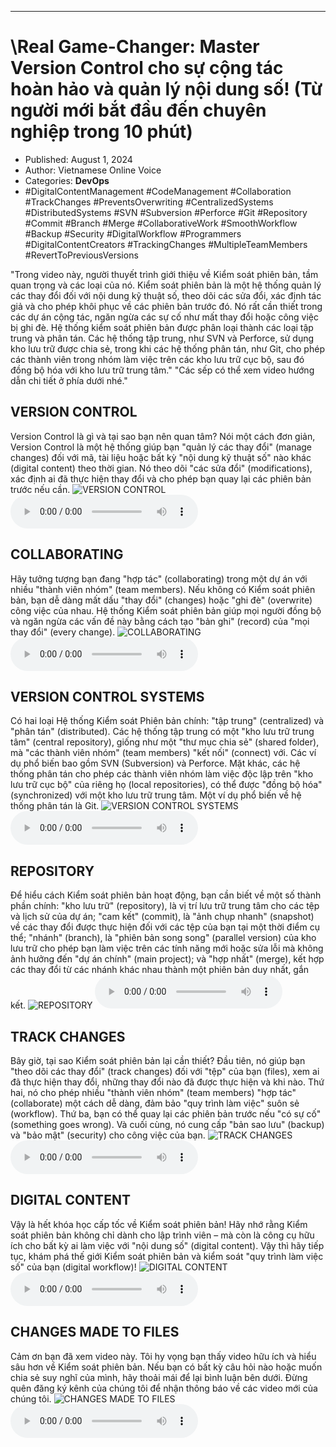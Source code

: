 
---

# \Real Game-Changer: Master Version Control cho sự cộng tác hoàn hảo và quản lý nội dung số! (Từ người mới bắt đầu đến chuyên nghiệp trong 10 phút)

- Published: August 1, 2024
- Author: Vietnamese Online Voice
- Categories: **DevOps**
- #DigitalContentManagement #CodeManagement #Collaboration #TrackChanges #PreventsOverwriting #CentralizedSystems #DistributedSystems #SVN #Subversion #Perforce #Git #Repository #Commit #Branch #Merge #CollaborativeWork #SmoothWorkflow #Backup #Security #DigitalWorkflow #Programmers #DigitalContentCreators #TrackingChanges #MultipleTeamMembers #RevertToPreviousVersions

"Trong video này, người thuyết trình giới thiệu về Kiểm soát phiên bản, tầm quan trọng và các loại của nó. Kiểm soát phiên bản là một hệ thống quản lý các thay đổi đối với nội dung kỹ thuật số, theo dõi các sửa đổi, xác định tác giả và cho phép khôi phục về các phiên bản trước đó. Nó rất cần thiết trong các dự án cộng tác, ngăn ngừa các sự cố như mất thay đổi hoặc công việc bị ghi đè. Hệ thống kiểm soát phiên bản được phân loại thành các loại tập trung và phân tán. Các hệ thống tập trung, như SVN và Perforce, sử dụng kho lưu trữ được chia sẻ, trong khi các hệ thống phân tán, như Git, cho phép các thành viên trong nhóm làm việc trên các kho lưu trữ cục bộ, sau đó đồng bộ hóa với kho lưu trữ trung tâm." "Các sếp có thể xem video hướng dẫn chi tiết ở phía dưới nhé."


## VERSION CONTROL

Version Control là gì và tại sao bạn nên quan tâm? Nói một cách đơn giản, Version Control là một hệ thống giúp bạn "quản lý các thay đổi" (manage changes) đối với mã, tài liệu hoặc bất kỳ "nội dung kỹ thuật số" nào khác (digital content) theo thời gian. Nó theo dõi "các sửa đổi" (modifications), xác định ai đã thực hiện thay đổi và cho phép bạn quay lại các phiên bản trước nếu cần.
![VERSION CONTROL](https://http-archiver-apis-production-80.schnworks.com/storage/images/transitions/2024-08-01/transition--10561504190-Montserrat-SemiBold-880E4F.jpg)
<audio controls>
    <source src="https://http-archiver-apis-production-80.schnworks.com/storage/storage/audio/file-41097949691.mp3" type="audio/mpeg">
</audio>



## COLLABORATING

Hãy tưởng tượng bạn đang "hợp tác" (collaborating) trong một dự án với nhiều "thành viên nhóm" (team members). Nếu không có Kiểm soát phiên bản, bạn dễ dàng mất dấu "thay đổi" (changes) hoặc "ghi đè" (overwrite) công việc của nhau. Hệ thống Kiểm soát phiên bản giúp mọi người đồng bộ và ngăn ngừa các vấn đề này bằng cách tạo "bản ghi" (record) của "mọi thay đổi" (every change).
![COLLABORATING](https://http-archiver-apis-production-80.schnworks.com/storage/images/transitions/2024-08-01/transition--20553250072-Montserrat-Black-9C27B0.jpg)
<audio controls>
    <source src="https://http-archiver-apis-production-80.schnworks.com/storage/storage/audio/file-25997246346.mp3" type="audio/mpeg">
</audio>



## VERSION CONTROL SYSTEMS

Có hai loại Hệ thống Kiểm soát Phiên bản chính: "tập trung" (centralized) và "phân tán" (distributed). Các hệ thống tập trung có một "kho lưu trữ trung tâm" (central repository), giống như một "thư mục chia sẻ" (shared folder), mà "các thành viên nhóm" (team members) "kết nối" (connect) với. Các ví dụ phổ biến bao gồm SVN (Subversion) và Perforce. Mặt khác, các hệ thống phân tán cho phép các thành viên nhóm làm việc độc lập trên "kho lưu trữ cục bộ" của riêng họ (local repositories), có thể được "đồng bộ hóa" (synchronized) với một kho lưu trữ trung tâm. Một ví dụ phổ biến về hệ thống phân tán là Git.
![VERSION CONTROL SYSTEMS](https://http-archiver-apis-production-80.schnworks.com/storage/images/transitions/2024-08-01/transition-30317407075-Montserrat-Medium-283593.jpg)
<audio controls>
    <source src="https://http-archiver-apis-production-80.schnworks.com/storage/storage/audio/file-56601915371.mp3" type="audio/mpeg">
</audio>



## REPOSITORY

Để hiểu cách Kiểm soát phiên bản hoạt động, bạn cần biết về một số thành phần chính: "kho lưu trữ" (repository), là vị trí lưu trữ trung tâm cho các tệp và lịch sử của dự án; "cam kết" (commit), là "ảnh chụp nhanh" (snapshot) về các thay đổi được thực hiện đối với các tệp của bạn tại một thời điểm cụ thể; "nhánh" (branch), là "phiên bản song song" (parallel version) của kho lưu trữ cho phép bạn làm việc trên các tính năng mới hoặc sửa lỗi mà không ảnh hưởng đến "dự án chính" (main project); và "hợp nhất" (merge), kết hợp các thay đổi từ các nhánh khác nhau thành một phiên bản duy nhất, gắn kết.
![REPOSITORY](https://http-archiver-apis-production-80.schnworks.com/storage/images/transitions/2024-08-01/transition-1443083758-Montserrat-ExtraBold-1A237E.jpg)
<audio controls>
    <source src="https://http-archiver-apis-production-80.schnworks.com/storage/storage/audio/file-19069089162.mp3" type="audio/mpeg">
</audio>



## TRACK CHANGES

Bây giờ, tại sao Kiểm soát phiên bản lại cần thiết? Đầu tiên, nó giúp bạn "theo dõi các thay đổi" (track changes) đối với "tệp" của bạn (files), xem ai đã thực hiện thay đổi, những thay đổi nào đã được thực hiện và khi nào. Thứ hai, nó cho phép nhiều "thành viên nhóm" (team members) "hợp tác" (collaborate) một cách dễ dàng, đảm bảo "quy trình làm việc" suôn sẻ (workflow). Thứ ba, bạn có thể quay lại các phiên bản trước nếu "có sự cố" (something goes wrong). Và cuối cùng, nó cung cấp "bản sao lưu" (backup) và "bảo mật" (security) cho công việc của bạn.
![TRACK CHANGES](https://http-archiver-apis-production-80.schnworks.com/storage/images/transitions/2024-08-01/transition-28592442166-Montserrat-Regular-4A148C.jpg)
<audio controls>
    <source src="https://http-archiver-apis-production-80.schnworks.com/storage/storage/audio/file-15836758475.mp3" type="audio/mpeg">
</audio>



## DIGITAL CONTENT

Vậy là hết khóa học cấp tốc về Kiểm soát phiên bản! Hãy nhớ rằng Kiểm soát phiên bản không chỉ dành cho lập trình viên – mà còn là công cụ hữu ích cho bất kỳ ai làm việc với "nội dung số" (digital content). Vậy thì hãy tiếp tục, khám phá thế giới Kiểm soát phiên bản và kiểm soát "quy trình làm việc số" của bạn (digital workflow)!
![DIGITAL CONTENT](https://http-archiver-apis-production-80.schnworks.com/storage/images/transitions/2024-08-01/transition-7756250001-Montserrat-Medium-512DA8.jpg)
<audio controls>
    <source src="https://http-archiver-apis-production-80.schnworks.com/storage/storage/audio/file-3252479977.mp3" type="audio/mpeg">
</audio>



## CHANGES MADE TO FILES

Cảm ơn bạn đã xem video này. Tôi hy vọng bạn thấy video hữu ích và hiểu sâu hơn về Kiểm soát phiên bản. Nếu bạn có bất kỳ câu hỏi nào hoặc muốn chia sẻ suy nghĩ của mình, hãy thoải mái để lại bình luận bên dưới. Đừng quên đăng ký kênh của chúng tôi để nhận thông báo về các video mới của chúng tôi.
![CHANGES MADE TO FILES](https://http-archiver-apis-production-80.schnworks.com/storage/images/transitions/2024-08-01/transition-6261422188-Montserrat-Thin-880E4F.jpg)
<audio controls>
    <source src="https://http-archiver-apis-production-80.schnworks.com/storage/storage/audio/file-17518865683.mp3" type="audio/mpeg">
</audio>

